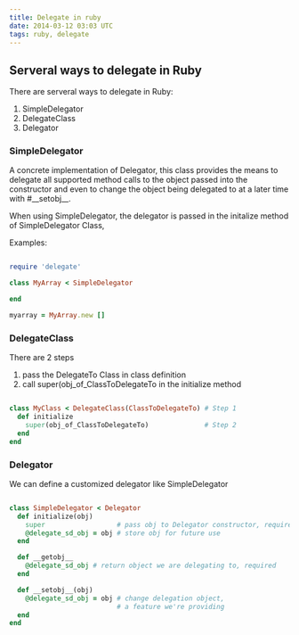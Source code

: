 ```yaml
---
title: Delegate in ruby
date: 2014-03-12 03:03 UTC
tags: ruby, delegate
---
```


## Serveral ways to delegate in Ruby
There are serveral ways to delegate in Ruby:

1. SimpleDelegator
1. DelegateClass
1. Delegator

### SimpleDelegator

A concrete implementation of Delegator, this class provides the means to
delegate all supported method calls to the object passed into the constructor
and even to change the object being delegated to at a later time with
\#\_\_setobj\_\_.

When using SimpleDelegator, the delegator is passed in the initalize method of SimpleDelegator Class,

Examples:

```ruby

require 'delegate'

class MyArray < SimpleDelegator

end

myarray = MyArray.new []

```

### DelegateClass

There are 2 steps

1. pass the DelegateTo Class in class definition
1. call super(obj\_of\_ClassToDelegateTo in the initialize method

```ruby

class MyClass < DelegateClass(ClassToDelegateTo) # Step 1
  def initialize
    super(obj_of_ClassToDelegateTo)              # Step 2
  end
end
```

### Delegator

We can define a customized delegator like SimpleDelegator

```ruby

class SimpleDelegator < Delegator
  def initialize(obj)
    super                  # pass obj to Delegator constructor, required
    @delegate_sd_obj = obj # store obj for future use
  end

  def __getobj__
    @delegate_sd_obj # return object we are delegating to, required
  end

  def __setobj__(obj)
    @delegate_sd_obj = obj # change delegation object,
                           # a feature we're providing
  end
end
```
